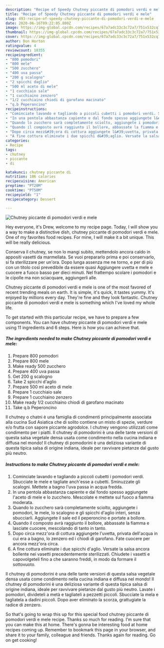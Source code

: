 ```yaml
---
description: "Recipe of Speedy Chutney piccante di pomodori verdi e mele"
title: "Recipe of Speedy Chutney piccante di pomodori verdi e mele"
slug: 493-recipe-of-speedy-chutney-piccante-di-pomodori-verdi-e-mele
date: 2020-06-16T09:22:05.800Z
image: https://img-global.cpcdn.com/recipes/67a7adc33c3c72a7/751x532cq70/chutney-piccante-di-pomodori-verdi-e-mele-recipe-main-photo.jpg
thumbnail: https://img-global.cpcdn.com/recipes/67a7adc33c3c72a7/751x532cq70/chutney-piccante-di-pomodori-verdi-e-mele-recipe-main-photo.jpg
cover: https://img-global.cpcdn.com/recipes/67a7adc33c3c72a7/751x532cq70/chutney-piccante-di-pomodori-verdi-e-mele-recipe-main-photo.jpg
author: Don Horton
ratingvalue: 4
reviewcount: 10355
recipeingredient:
- "800 pomodori"
- "800 mele"
- "500 zucchero"
- "400 uva passa"
- "200 g scalogno"
- "2 spicchi daglio"
- "500 ml aceto di mele"
- "1 cucchiaio sale"
- "1 cucchiaino zenzero"
- "1/2 cucchiaino chiodi di garofano macinato"
- "q.b Peperoncino"
recipeinstructions:
- "Cominciate lavando e tagliando a piccoli cubetti i pomodori verdi. Sbucciate le mele e tagliate anch&#39;esse a cubetti. Sminuzzate gli scalogni. Mettete a bagno l&#39;uva passa in acqua fredda."
- "In una pentola abbastanza capiente e dal fondo spesso aggiungete l&#39;aceto di mele e lo zucchero. Mescolate e mettete sul fuoco a fiamma moderata."
- "Quando lo zucchero sarà completamente sciolto, aggiungete i pomodori, le mele, lo scalogno e gli spicchi d&#39;aglio interi, senza sbucciarli. Aggiungete il sale ed il peperoncino e portate a bollore."
- "Quando il composto avrà raggiunto il bollore, abbassate la fiamma e lasciate cuocere, mescolando di tanto in tanto."
- "Dopo circa mezz&#39;ora di cottura aggiungete l&#39;uvetta, privata dell&#39;acqua in cui era a bagno, lo zenzero ed i chiodi di garofano. Fate cuocere per ancora mezz&#39;ora circa."
- "A fine cottura eliminate i due spicchi d&#39;aglio. Versate la salsa ancora bollente nei vasetti precedentemente sterilizzati. Chiudete i vasetti e capovolgeteli fino a che saranno freddi, in modo da formare il sottovuoto."
categories:
- Recipe
tags:
- chutney
- piccante
- di

katakunci: chutney piccante di 
nutrition: 106 calories
recipecuisine: American
preptime: "PT20M"
cooktime: "PT50M"
recipeyield: "1"
recipecategory: Dessert

---
```



![Chutney piccante di pomodori verdi e mele](https://img-global.cpcdn.com/recipes/67a7adc33c3c72a7/751x532cq70/chutney-piccante-di-pomodori-verdi-e-mele-recipe-main-photo.jpg)

Hey everyone, it's Drew, welcome to my recipe page. Today, I will show you a way to make a distinctive dish, chutney piccante di pomodori verdi e mele. One of my favorites food recipes. For mine, I will make it a bit unique. This will be really delicious.

Conserva il chutney, se non lo mangi subito, mettendolo ancora caldo in appositi vasetti da marmellata. Se vuoi prepararlo prima e poi conservarlo, si fa sterilizzare per un&#39;ora. Dopo lunga assenza me ne torno, e per di più con un titolo così prevedibile da essere quasi Aggiungere uvetta e mele e cuocere a fuoco basso per dieci minuti. Nel frattempo scolare i pomodori e le cipolle ma non sciacquare, aggiungerli alle.

Chutney piccante di pomodori verdi e mele is one of the most favored of recent trending meals on earth. It is simple, it's quick, it tastes yummy. It's enjoyed by millions every day. They're fine and they look fantastic. Chutney piccante di pomodori verdi e mele is something which I've loved my whole life.


To get started with this particular recipe, we have to prepare a few components. You can have chutney piccante di pomodori verdi e mele using 11 ingredients and 6 steps. Here is how you can achieve that.

<!--inarticleads1-->

##### The ingredients needed to make Chutney piccante di pomodori verdi e mele:

1. Prepare 800 pomodori
1. Prepare 800 mele
1. Make ready 500 zucchero
1. Prepare 400 uva passa
1. Get 200 g scalogno
1. Take 2 spicchi d&#39;aglio
1. Prepare 500 ml aceto di mele
1. Prepare 1 cucchiaio sale
1. Prepare 1 cucchiaino zenzero
1. Make ready 1/2 cucchiaino chiodi di garofano macinato
1. Take q.b Peperoncino


Il chutney o chatni è una famiglia di condimenti principalmente associata alla cucina Sud Asiatica che di solito contiene un misto di spezie, verdure e/o frutta con sapore piccante agrodolce. I chutney vengono utilizzati come condimento per i piatti. Il chutney di pomodorini è una delle tante versioni di questa salsa vegetale densa usata come condimento nella cucina indiana e diffusa nel mondo! Il chutney di pomodorini è una deliziosa variante di questa tipica salsa di origine indiana, ideale per ravvivare pietanze dal gusto più neutro. 

<!--inarticleads2-->

##### Instructions to make Chutney piccante di pomodori verdi e mele:

1. Cominciate lavando e tagliando a piccoli cubetti i pomodori verdi. Sbucciate le mele e tagliate anch&#39;esse a cubetti. Sminuzzate gli scalogni. Mettete a bagno l&#39;uva passa in acqua fredda.
1. In una pentola abbastanza capiente e dal fondo spesso aggiungete l&#39;aceto di mele e lo zucchero. Mescolate e mettete sul fuoco a fiamma moderata.
1. Quando lo zucchero sarà completamente sciolto, aggiungete i pomodori, le mele, lo scalogno e gli spicchi d&#39;aglio interi, senza sbucciarli. Aggiungete il sale ed il peperoncino e portate a bollore.
1. Quando il composto avrà raggiunto il bollore, abbassate la fiamma e lasciate cuocere, mescolando di tanto in tanto.
1. Dopo circa mezz&#39;ora di cottura aggiungete l&#39;uvetta, privata dell&#39;acqua in cui era a bagno, lo zenzero ed i chiodi di garofano. Fate cuocere per ancora mezz&#39;ora circa.
1. A fine cottura eliminate i due spicchi d&#39;aglio. Versate la salsa ancora bollente nei vasetti precedentemente sterilizzati. Chiudete i vasetti e capovolgeteli fino a che saranno freddi, in modo da formare il sottovuoto.


Il chutney di pomodorini è una delle tante versioni di questa salsa vegetale densa usata come condimento nella cucina indiana e diffusa nel mondo! Il chutney di pomodorini è una deliziosa variante di questa tipica salsa di origine indiana, ideale per ravvivare pietanze dal gusto più neutro. Lavate i pomodori, divideteli a metà e tagliateli a pezzetti piccoli. Sbucciate la mela e tagliatela a dadini piccoli. Dopo aver eliminato la scorza, grattugiate la radice di zenzero. 

So that's going to wrap this up for this special food chutney piccante di pomodori verdi e mele recipe. Thanks so much for reading. I'm sure that you can make this at home. There's gonna be interesting food at home recipes coming up. Remember to bookmark this page in your browser, and share it to your family, colleague and friends. Thanks again for reading. Go on get cooking!

